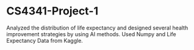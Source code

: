 # CS4341-Project-1

Analyzed the distribution of life expectancy and designed several health improvement strategies by using AI methods. Used Numpy and Life Expectancy Data from Kaggle.
